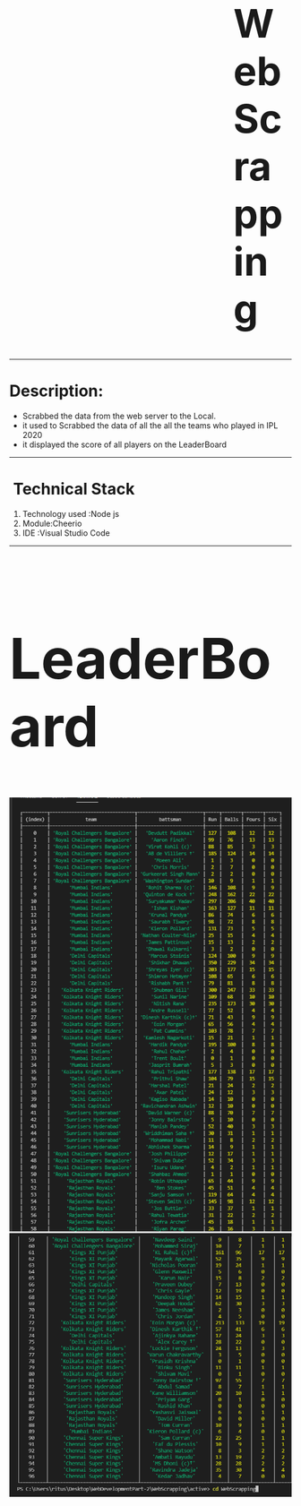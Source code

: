  
<!DOCTYPE html>
<html lang="en">
<head>
    <meta charset="UTF-8">
    <meta http-equiv="X-UA-Compatible" content="IE=edge">
    <meta name="viewport" content="width=device-width, initial-scale=1.0">
 
</head>
<body>
    <h1  style=" font-size: 70px;
             margin-left: 400px;" > Web Scrapping</h1>
    <hr>
    <h1>
        Description:
    </h1>
    <ul>
        <li>
            Scrabbed the data from the web server to the Local.
        </li>
        <li>
            it used to Scrabbed the data  of all the all the teams who played in IPL 2020
        </li>
        <li>
            it displayed the score of all players on the LeaderBoard
        </li>
    </ul>
    <hr>
    <h1>
        <img src="https://github.githubassets.com/images/icons/emoji/unicode/1f680.png" alt="">
        Technical Stack
    </h1>
    <ol>
        <li>
            Technology used :Node js
        </li>
        <li>
            Module:Cheerio
        </li>
        <li>
            IDE :Visual Studio Code
        </li>
    </ol>
    <hr>
    <h1 style="font-size: 100px;">
        LeaderBoard 
    </h1>
    <div style="display: inline;">
     <img src="Screenshot (295).png" alt="">
        <img src="Screenshot (296).png" alt="">
</div>
      

    
</body>
</html>
